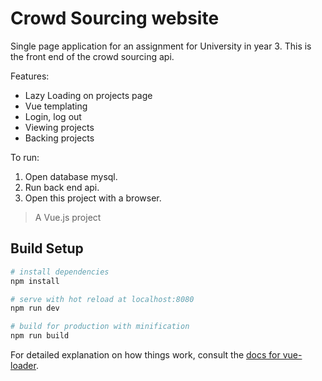 # Crowd Sourcing website

Single page application for an assignment for University in year 3.
This is the front end of the crowd sourcing api.

Features:
  * Lazy Loading on projects page
  * Vue templating
  * Login, log out
  * Viewing projects
  * Backing projects

To run:
  1. Open database mysql.
  2. Run back end api.
  3. Open this project with a browser.

> A Vue.js project

## Build Setup

``` bash
# install dependencies
npm install

# serve with hot reload at localhost:8080
npm run dev

# build for production with minification
npm run build
```

For detailed explanation on how things work, consult the [docs for vue-loader](http://vuejs.github.io/vue-loader).
